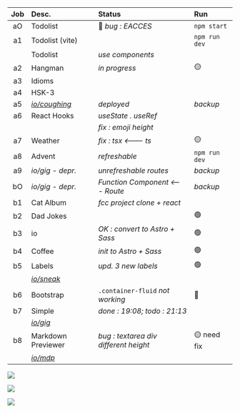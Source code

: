 | Job     | Desc.                   | Status                                 | Run            |
| :-----: | :---------------------- | :------------------------------------- | :------------- |
| aO      | Todolist                | :red_circle: _bug : EACCES_            | `npm start`
| a1      | Todolist (vite)         |                                        | `npm run dev`
| &#8203; | Todolist                | _use components_ 
| a2      | Hangman                 | _in progress_                          | :yellow_circle:
| a3      | Idioms                  |                                        | 
| a4      | HSK-3                   |                                        | 
| a5      | [*io/coughing*](https://nuoxoxo.github.io/coughing) | _deployed_ | _backup_
| a6      | React Hooks             | _useState . useRef_                    | 
| &#8203; |                         | _fix : emoji height_                   | 
| a7      | Weather |  _fix : tsx <--- ts_           | :yellow_circle:
| a8      | Advent                  | _refreshable_                          | `npm run dev` 
| a9      | _io/gig - depr._        | _unrefreshable routes_                 | _backup_
| bO      | _io/gig - depr._        | _Function Component <--- Route_        | _backup_
| b1      | Cat Album               | _fcc project clone + react_            | 
| b2      | Dad Jokes               |                                        | :green_circle:
| b3      | io                      | _OK : convert to Astro + Sass_         | :green_circle:
| b4      | Coffee     | _init to Astro + Sass_                 | :green_circle:
| b5      | Labels           | _upd. 3 new labels_                    | :green_circle:
|| [*io/sneak*](https://nuoxoxo.github.io/sneak/)
| b6      | Bootstrap               | `.container-fluid` _not working_       | :red_circle:
| b7      | Simple                  | _done : 19:08; todo : 21:13_ 
|| [*io/gig*](https://nuoxoxo.github.io/gig/)
| b8      | Markdown Previewer      | _bug : textarea div different height_  | :yellow_circle: need fix
|| [*io/mdp*](https://nuoxoxo.github.io/mdp/)

![](https://i.imgur.com/2FVvwuZ.png)

![](https://i.imgur.com/nIAzsy5.png)

![](https://i.imgur.com/Vi97P6T.jpg)

